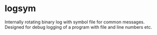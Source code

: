 # logsym
Internally rotating binary log with symbol file for common messages.
Designed for debug logging of a program with file and line numbers etc.
